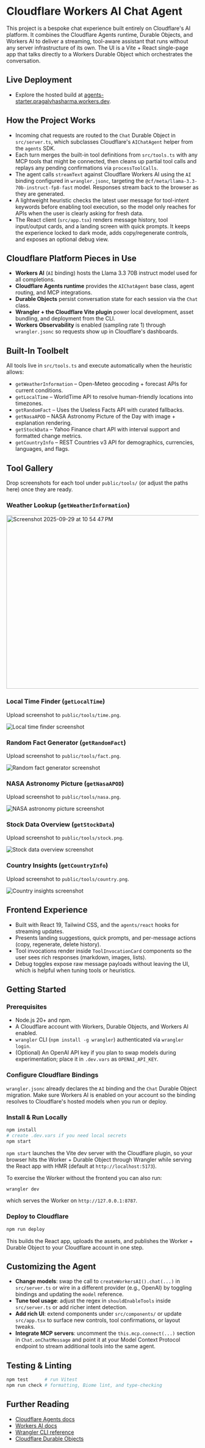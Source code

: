 # Cloudflare Workers AI Chat Agent

This project is a bespoke chat experience built entirely on Cloudflare's AI platform. It combines the Cloudflare Agents runtime, Durable Objects, and Workers AI to deliver a streaming, tool-aware assistant that runs without any server infrastructure of its own. The UI is a Vite + React single-page app that talks directly to a Workers Durable Object which orchestrates the conversation.

## Live Deployment

- Explore the hosted build at [agents-starter.pragalvhasharma.workers.dev](https://agents-starter.pragalvhasharma.workers.dev).

## How the Project Works

- Incoming chat requests are routed to the `Chat` Durable Object in `src/server.ts`, which subclasses Cloudflare's `AIChatAgent` helper from the `agents` SDK.
- Each turn merges the built-in tool definitions from `src/tools.ts` with any MCP tools that might be connected, then cleans up partial tool calls and replays any pending confirmations via `processToolCalls`.
- The agent calls `streamText` against Cloudflare Workers AI using the `AI` binding configured in `wrangler.jsonc`, targeting the `@cf/meta/llama-3.3-70b-instruct-fp8-fast` model. Responses stream back to the browser as they are generated.
- A lightweight heuristic checks the latest user message for tool-intent keywords before enabling tool execution, so the model only reaches for APIs when the user is clearly asking for fresh data.
- The React client (`src/app.tsx`) renders message history, tool input/output cards, and a landing screen with quick prompts. It keeps the experience locked to dark mode, adds copy/regenerate controls, and exposes an optional debug view.

## Cloudflare Platform Pieces in Use

- **Workers AI** (`AI` binding) hosts the Llama 3.3 70B instruct model used for all completions.
- **Cloudflare Agents runtime** provides the `AIChatAgent` base class, agent routing, and MCP integrations.
- **Durable Objects** persist conversation state for each session via the `Chat` class.
- **Wrangler + the Cloudflare Vite plugin** power local development, asset bundling, and deployment from the CLI.
- **Workers Observability** is enabled (sampling rate 1) through `wrangler.jsonc` so requests show up in Cloudflare's dashboards.

## Built-In Toolbelt

All tools live in `src/tools.ts` and execute automatically when the heuristic allows:

- `getWeatherInformation` – Open-Meteo geocoding + forecast APIs for current conditions.
- `getLocalTime` – WorldTime API to resolve human-friendly locations into timezones.
- `getRandomFact` – Uses the Useless Facts API with curated fallbacks.
- `getNasaAPOD` – NASA Astronomy Picture of the Day with image + explanation rendering.
- `getStockData` – Yahoo Finance chart API with interval support and formatted change metrics.
- `getCountryInfo` – REST Countries v3 API for demographics, currencies, languages, and flags.

## Tool Gallery

Drop screenshots for each tool under `public/tools/` (or adjust the paths here) once they are ready.

### Weather Lookup (`getWeatherInformation`)

<img width="908" height="454" alt="Screenshot 2025-09-29 at 10 54 47 PM" src="https://github.com/user-attachments/assets/4c566f4b-1b2f-4d1e-99d4-5d501cccc33b" />


### Local Time Finder (`getLocalTime`)

Upload screenshot to `public/tools/time.png`.

![Local time finder screenshot](public/tools/time.png)

### Random Fact Generator (`getRandomFact`)

Upload screenshot to `public/tools/fact.png`.

![Random fact generator screenshot](public/tools/fact.png)

### NASA Astronomy Picture (`getNasaAPOD`)

Upload screenshot to `public/tools/nasa.png`.

![NASA astronomy picture screenshot](public/tools/nasa.png)

### Stock Data Overview (`getStockData`)

Upload screenshot to `public/tools/stock.png`.

![Stock data overview screenshot](public/tools/stock.png)

### Country Insights (`getCountryInfo`)

Upload screenshot to `public/tools/country.png`.

![Country insights screenshot](public/tools/country.png)

## Frontend Experience

- Built with React 19, Tailwind CSS, and the `agents/react` hooks for streaming updates.
- Presents landing suggestions, quick prompts, and per-message actions (copy, regenerate, delete history).
- Tool invocations render inside `ToolInvocationCard` components so the user sees rich responses (markdown, images, lists).
- Debug toggles expose raw message payloads without leaving the UI, which is helpful when tuning tools or heuristics.

## Getting Started

### Prerequisites

- Node.js 20+ and npm.
- A Cloudflare account with Workers, Durable Objects, and Workers AI enabled.
- `wrangler` CLI (`npm install -g wrangler`) authenticated via `wrangler login`.
- (Optional) An OpenAI API key if you plan to swap models during experimentation; place it in `.dev.vars` as `OPENAI_API_KEY`.

### Configure Cloudflare Bindings

`wrangler.jsonc` already declares the `AI` binding and the `Chat` Durable Object migration. Make sure Workers AI is enabled on your account so the binding resolves to Cloudflare's hosted models when you run or deploy.

### Install & Run Locally

```bash
npm install
# create .dev.vars if you need local secrets
npm start
```

`npm start` launches the Vite dev server with the Cloudflare plugin, so your browser hits the Worker + Durable Object through Wrangler while serving the React app with HMR (default at `http://localhost:5173`).

To exercise the Worker without the frontend you can also run:

```bash
wrangler dev
```

which serves the Worker on `http://127.0.0.1:8787`.

### Deploy to Cloudflare

```bash
npm run deploy
```

This builds the React app, uploads the assets, and publishes the Worker + Durable Object to your Cloudflare account in one step.

## Customizing the Agent

- **Change models**: swap the call to `createWorkersAI().chat(...)` in `src/server.ts` or wire in a different provider (e.g., OpenAI) by toggling bindings and updating the `model` reference.
- **Tune tool usage**: adjust the regex in `shouldEnableTools` inside `src/server.ts` or add richer intent detection.
- **Add rich UI**: extend components under `src/components/` or update `src/app.tsx` to surface new controls, tool confirmations, or layout tweaks.
- **Integrate MCP servers**: uncomment the `this.mcp.connect(...)` section in `Chat.onChatMessage` and point it at your Model Context Protocol endpoint to stream additional tools into the same agent.

## Testing & Linting

```bash
npm test      # run Vitest
npm run check # formatting, Biome lint, and type-checking
```

## Further Reading

- [Cloudflare Agents docs](https://developers.cloudflare.com/agents/)
- [Workers AI docs](https://developers.cloudflare.com/workers-ai/)
- [Wrangler CLI reference](https://developers.cloudflare.com/workers/wrangler/)
- [Cloudflare Durable Objects](https://developers.cloudflare.com/workers/runtime-apis/durable-objects/)
